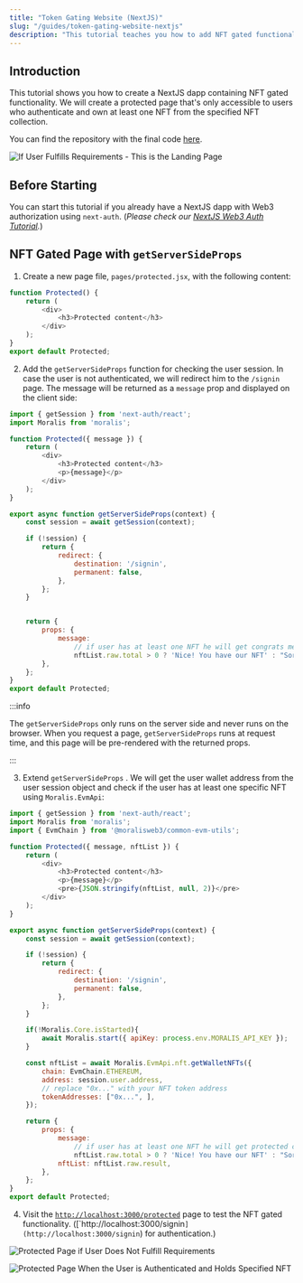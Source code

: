 ```yaml
---
title: "Token Gating Website (NextJS)"
slug: "/guides/token-gating-website-nextjs"
description: "This tutorial teaches you how to add NFT gated functionality to your NextJS dapp. You can set the rules using `getServerSide` for each page you want to protect. This tutorial works on almost any blockchain, including Ethereum, Polygon, BNB Smart Chain, Avalanche, Cronos, and many more!"
---
```

## Introduction

This tutorial shows you how to create a NextJS dapp containing NFT gated functionality. We will create a protected page that's only accessible to users who authenticate and own at least one NFT from the specified NFT collection.

You can find the repository with the final code [here](https://github.com/MoralisWeb3/demo-apps/tree/main/nextjs_moralis_nft_gating).

![If User Fulfills Requirements - This is the Landing Page](/img/content/dfc9bf3-81e82ad-Untitled.webp)

## Before Starting

You can start this tutorial if you already have a NextJS dapp with Web3 authorization using `next-auth`. (_Please check our [NextJS Web3 Auth Tutorial](/authentication-api/evm/how-to-sign-in-with-metamask)._)

## NFT Gated Page with `getServerSideProps`

1. Create a new page file, `pages/protected.jsx`, with the following content:

```javascript
function Protected() {
    return (
        <div>
            <h3>Protected content</h3>
        </div>
    );
}
export default Protected;
```



2. Add the `getServerSideProps` function for checking the user session. In case the user is not authenticated, we will redirect him to the `/signin` page. The message will be returned as a `message` prop and displayed on the client side:

```javascript
import { getSession } from 'next-auth/react';
import Moralis from 'moralis';

function Protected({ message }) {
    return (
        <div>
            <h3>Protected content</h3>
            <p>{message}</p>
        </div>
    );
}

export async function getServerSideProps(context) {
    const session = await getSession(context);

    if (!session) {
        return {
            redirect: {
                destination: '/signin',
                permanent: false,
            },
        };
    }


    return {
        props: {
            message:
                // if user has at least one NFT he will get congrats message
                nftList.raw.total > 0 ? 'Nice! You have our NFT' : "Sorry, you don't have our NFT",
        },
    };
}
export default Protected;
```



:::info 

The `getServerSideProps` only runs on the server side and never runs on the browser. When you request a page, `getServerSideProps` runs at request time, and this page will be pre-rendered with the returned props.

:::

3. Extend `getServerSideProps` . We will get the user wallet address from the user session object and check if the user has at least one specific NFT using `Moralis.EvmApi`:

```javascript
import { getSession } from 'next-auth/react';
import Moralis from 'moralis';
import { EvmChain } from '@moralisweb3/common-evm-utils';

function Protected({ message, nftList }) {
    return (
        <div>
            <h3>Protected content</h3>
            <p>{message}</p>
            <pre>{JSON.stringify(nftList, null, 2)}</pre>
        </div>
    );
}

export async function getServerSideProps(context) {
    const session = await getSession(context);

    if (!session) {
        return {
            redirect: {
                destination: '/signin',
                permanent: false,
            },
        };
    }

    if(!Moralis.Core.isStarted){
        await Moralis.start({ apiKey: process.env.MORALIS_API_KEY });
    }

    const nftList = await Moralis.EvmApi.nft.getWalletNFTs({
      	chain: EvmChain.ETHEREUM,
        address: session.user.address,
        // replace "0x..." with your NFT token address
        tokenAddresses: ["0x...", ],
    });

    return {
        props: {
            message:
                // if user has at least one NFT he will get protected content
                nftList.raw.total > 0 ? 'Nice! You have our NFT' : "Sorry, you don't have our NFT",
            nftList: nftList.raw.result,
        },
    };
}
export default Protected;
```



4. Visit the [`http://localhost:3000/protected`](http://localhost:3000/protected`) page to test the NFT gated functionality. ([`http://localhost:3000/signin`](http://localhost:3000/signin`) for authentication.)

![Protected Page if User Does Not Fulfill Requirements](/img/content/f8b4e79-Untitled.webp)

![Protected Page When the User is Authenticated and Holds Specified NFT](/img/content/81e82ad-Untitled.webp)